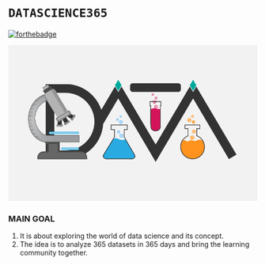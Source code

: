 # `DATASCIENCE365` 
[![forthebadge](https://forthebadge.com/images/badges/built-with-love.svg)](https://github.com/HiteshGorana/DataScience365)

![](https://github.com/HiteshGorana/DataScience365/blob/master/Awesom-Data-Science4.png)

### MAIN GOAL

1. It is about exploring the world of data science and its concept.
2. The idea is to analyze 365 datasets in 365 days and bring the learning community together.
